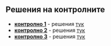## Решения на контролните

- [**контролно 1**](https://www.hackerrank.com/contests/sda-ad-2022-2023-3ewsxf) - решения [тук](exam_01)
- [**контролно 2**](https://www.hackerrank.com/contests/sda-2023-2024-ad-2ws3e) - решения [тук](exam_02)
- [**контролно 3**](https://www.hackerrank.com/sda2023-2024-test3-ad) - решения [тук](exam_03)